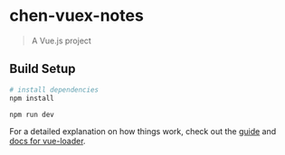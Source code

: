 # chen-vuex-notes

> A Vue.js project

## Build Setup

``` bash
# install dependencies
npm install

npm run dev
```
For a detailed explanation on how things work, check out the [guide](http://vuejs-templates.github.io/webpack/) and [docs for vue-loader](http://vuejs.github.io/vue-loader).
